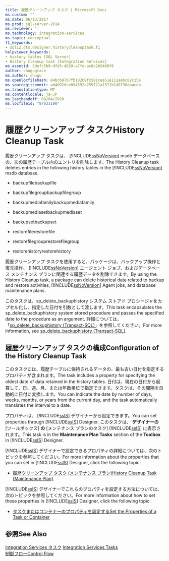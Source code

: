```yaml
---
title: 履歴クリーンアップ タスク | Microsoft Docs
ms.custom: ''
ms.date: 06/13/2017
ms.prod: sql-server-2014
ms.reviewer: ''
ms.technology: integration-services
ms.topic: conceptual
f1_keywords:
- sql12.dts.designer.historycleanuptask.f1
helpviewer_keywords:
- history tables [SQL Server]
- History Cleanup task [Integration Services]
ms.assetid: 5defc5b9-dfd3-4859-a7fe-ac8c2b5480f8
author: chugugrace
ms.author: chugu
ms.openlocfilehash: 84bc697b7fb18269fc581cea51e111aebc82c15e
ms.sourcegitcommit: ad4d92dce894592a259721a1571b1d8736abacdb
ms.translationtype: MT
ms.contentlocale: ja-JP
ms.lasthandoff: 08/04/2020
ms.locfileid: "87631190"
---
```

# <a name="history-cleanup-task"></a><span data-ttu-id="ddac3-102">履歴クリーンアップ タスク</span><span class="sxs-lookup"><span data-stu-id="ddac3-102">History Cleanup Task</span></span>
  <span data-ttu-id="ddac3-103">履歴クリーンアップ タスクは、 [!INCLUDE[ssNoVersion](../../includes/ssnoversion-md.md)] msdb データベースの、次の履歴テーブル内のエントリを削除します。</span><span class="sxs-lookup"><span data-stu-id="ddac3-103">The History Cleanup task deletes entries in the following history tables in the [!INCLUDE[ssNoVersion](../../includes/ssnoversion-md.md)] msdb database.</span></span>  
  
-   <span data-ttu-id="ddac3-104">backupfile</span><span class="sxs-lookup"><span data-stu-id="ddac3-104">backupfile</span></span>  
  
-   <span data-ttu-id="ddac3-105">backupfilegroup</span><span class="sxs-lookup"><span data-stu-id="ddac3-105">backupfilegroup</span></span>  
  
-   <span data-ttu-id="ddac3-106">backupmediafamily</span><span class="sxs-lookup"><span data-stu-id="ddac3-106">backupmediafamily</span></span>  
  
-   <span data-ttu-id="ddac3-107">backupmediaset</span><span class="sxs-lookup"><span data-stu-id="ddac3-107">backupmediaset</span></span>  
  
-   <span data-ttu-id="ddac3-108">backupset</span><span class="sxs-lookup"><span data-stu-id="ddac3-108">backupset</span></span>  
  
-   <span data-ttu-id="ddac3-109">restorefile</span><span class="sxs-lookup"><span data-stu-id="ddac3-109">restorefile</span></span>  
  
-   <span data-ttu-id="ddac3-110">restorefilegroup</span><span class="sxs-lookup"><span data-stu-id="ddac3-110">restorefilegroup</span></span>  
  
-   <span data-ttu-id="ddac3-111">restorehistory</span><span class="sxs-lookup"><span data-stu-id="ddac3-111">restorehistory</span></span>  
  
 <span data-ttu-id="ddac3-112">履歴クリーンアップ タスクを使用すると、パッケージは、バックアップ操作と復元操作、 [!INCLUDE[ssNoVersion](../../includes/ssnoversion-md.md)] エージェント ジョブ、およびデータベース メンテナンス プランに関連する履歴データを削除できます。</span><span class="sxs-lookup"><span data-stu-id="ddac3-112">By using the History Cleanup task, a package can delete historical data related to backup and restore activities, [!INCLUDE[ssNoVersion](../../includes/ssnoversion-md.md)] Agent jobs, and database maintenance plans.</span></span>  
  
 <span data-ttu-id="ddac3-113">このタスクは、sp_delete_backuphistory システム ストアド プロシージャをカプセル化し、指定した日付を引数として渡します。</span><span class="sxs-lookup"><span data-stu-id="ddac3-113">This task encapsulates the sp_delete_backuphistory system stored procedure and passes the specified date to the procedure as an argument.</span></span> <span data-ttu-id="ddac3-114">詳細については、「[sp_delete_backuphistory (Transact-SQL)](/sql/relational-databases/system-stored-procedures/sp-delete-backuphistory-transact-sql)」を参照してください。</span><span class="sxs-lookup"><span data-stu-id="ddac3-114">For more information, see [sp_delete_backuphistory &#40;Transact-SQL&#41;](/sql/relational-databases/system-stored-procedures/sp-delete-backuphistory-transact-sql).</span></span>  
  
## <a name="configuration-of-the-history-cleanup-task"></a><span data-ttu-id="ddac3-115">履歴クリーンアップ タスクの構成</span><span class="sxs-lookup"><span data-stu-id="ddac3-115">Configuration of the History Cleanup Task</span></span>  
 <span data-ttu-id="ddac3-116">このタスクには、履歴テーブルに保持されるデータの、最も古い日付を指定するプロパティが含まれます。</span><span class="sxs-lookup"><span data-stu-id="ddac3-116">The task includes a property for specifying the oldest date of data retained in the history tables.</span></span> <span data-ttu-id="ddac3-117">日付は、現在の日付から起算して、日、週、月、または年数単位で指定できます。タスクは、その間隔を自動的に日付に変換します。</span><span class="sxs-lookup"><span data-stu-id="ddac3-117">You can indicate the date by number of days, weeks, months, or years from the current day, and the task automatically translates the interval to a date.</span></span>  
  
 <span data-ttu-id="ddac3-118">プロパティは、 [!INCLUDE[ssIS](../../../includes/ssis-md.md)] デザイナーから設定できます。</span><span class="sxs-lookup"><span data-stu-id="ddac3-118">You can set properties through [!INCLUDE[ssIS](../../../includes/ssis-md.md)] Designer.</span></span> <span data-ttu-id="ddac3-119">このタスクは、 **デザイナーの** [ツールボックス] **の** [メンテナンス プランのタスク] [!INCLUDE[ssIS](../../../includes/ssis-md.md)] に表示されます。</span><span class="sxs-lookup"><span data-stu-id="ddac3-119">This task is in the **Maintenance Plan Tasks** section of the **Toolbox** in [!INCLUDE[ssIS](../../../includes/ssis-md.md)] Designer.</span></span>  
  
 <span data-ttu-id="ddac3-120">[!INCLUDE[ssIS](../../../includes/ssis-md.md)] デザイナーで設定できるプロパティの詳細については、次のトピックを参照してください。</span><span class="sxs-lookup"><span data-stu-id="ddac3-120">For more information about the properties that you can set in [!INCLUDE[ssIS](../../../includes/ssis-md.md)] Designer, click the following topic:</span></span>  
  
-   [<span data-ttu-id="ddac3-121">履歴クリーンアップ タスク (メンテナンス プラン)</span><span class="sxs-lookup"><span data-stu-id="ddac3-121">History Cleanup Task &#40;Maintenance Plan&#41;</span></span>](../../relational-databases/maintenance-plans/history-cleanup-task-maintenance-plan.md)  
  
 <span data-ttu-id="ddac3-122">[!INCLUDE[ssIS](../../../includes/ssis-md.md)] デザイナーでこれらのプロパティを設定する方法については、次のトピックを参照してください。</span><span class="sxs-lookup"><span data-stu-id="ddac3-122">For more information about how to set these properties in [!INCLUDE[ssIS](../../../includes/ssis-md.md)] Designer, click the following topic:</span></span>  
  
-   [<span data-ttu-id="ddac3-123">タスクまたはコンテナーのプロパティを設定する</span><span class="sxs-lookup"><span data-stu-id="ddac3-123">Set the Properties of a Task or Container</span></span>](../set-the-properties-of-a-task-or-container.md)  
  
## <a name="see-also"></a><span data-ttu-id="ddac3-124">参照</span><span class="sxs-lookup"><span data-stu-id="ddac3-124">See Also</span></span>  
 <span data-ttu-id="ddac3-125">[Integration Services タスク](integration-services-tasks.md) </span><span class="sxs-lookup"><span data-stu-id="ddac3-125">[Integration Services Tasks](integration-services-tasks.md) </span></span>  
 [<span data-ttu-id="ddac3-126">制御フロー</span><span class="sxs-lookup"><span data-stu-id="ddac3-126">Control Flow</span></span>](control-flow.md)  
  
  

